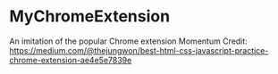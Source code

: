 # MyChromeExtension
An imitation of the popular Chrome extension Momentum
Credit: https://medium.com/@thejungwon/best-html-css-javascript-practice-chrome-extension-ae4e5e7839e
